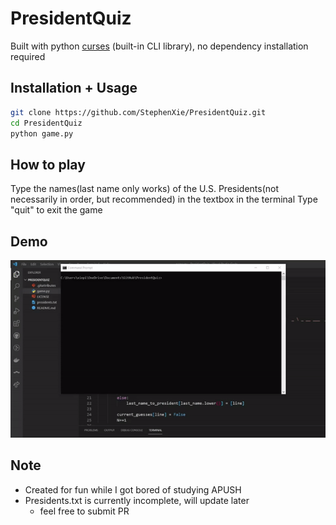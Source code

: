 # PresidentQuiz
Built with python [curses](https://docs.python.org/3/library/curses.html) (built-in CLI library), no dependency installation required

## Installation + Usage
```bash
git clone https://github.com/StephenXie/PresidentQuiz.git
cd PresidentQuiz
python game.py
```

## How to play
Type the names(last name only works) of the U.S. Presidents(not necessarily in order, but recommended) in the textbox in the terminal
Type "quit" to exit the game

## Demo
![](/demo.gif)

## Note
- Created for fun while I got bored of studying APUSH
- Presidents.txt is currently incomplete, will update later
  - feel free to submit PR 
